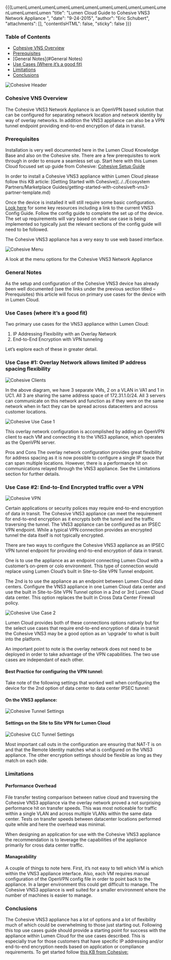 {{{LumenLumenLumenLumenLumenLumenLumenLumenLumenLumenLumenLumenLumenLumen
  "title": "Lumen Cloud Guide to Cohesive VNS3 Network Appliance ",
  "date": "9-24-2015",
  "author": "Eric Schubert",
  "attachments": [],
  "contentIsHTML": false,
  "sticky": false
}}}

### Table of Contents

* [Cohesive VNS Overview](#Cohesive-VNS-Overview)
* [Prerequisites](#Prerequisites)
* [General Notes](#General Notes)
* [Use Cases (Where it’s a good fit)](#Use-Cases-Where-it’s-a-good-fit)
* [Limitations](#Limitations)
* [Conclusions](#Conclusions)

![Cohesive Header](../../images/Cohesive-UI-Title.png)

### Cohesive VNS Overview
The Cohesive VNS3 Network Appliance is an OpenVPN based solution that can be configured for separating network location and network identity by way of overlay networks. In addition the VNS3 appliance can also be a VPN tunnel endpoint providing end-to-end encryption of data in transit.

### Prerequisites
Installation is very well documented here in the Lumen Cloud Knowledge Base and also on the Cohesive site. There are a few prerequisites to work through in order to ensure a seamless set up. Start here with this Lumen Cloud focused set up guide from Cohesive: [Cohesive Setup Guide](//cohesive.net/dnld/Cohesive-Networks_VNS3-3.5-CenturyLink.pdf)

In order to install a Cohesive VNS3 appliance within Lumen Cloud please follow this KB article: [Getting Started with Cohesive](../../Ecosystem Partners/Marketplace Guides/getting-started-with-cohesiveft-vns3-partner-template.md)

Once the device is installed it will still require some basic configuration. [Look here](//cohesive.net/vns3/centurylink)  for some key resources including a link to the current VNS3 Config Guide. Follow the config guide to complete the set up of the device. The set up requirements will vary based on what use case is being implemented so typically just the relevant sections of the config guide will need to be followed.

The Cohesive VNS3 appliance has a very easy to use web based interface.

![Cohesive Menu](../../images/Cohesive-UI-Menu.png)

A look at the menu options for the Cohesive VNS3 Network Appliance



### General Notes

As the setup and configuration of the Cohesive VNS3 device has already been well documented (see the links under the previous section titled – Prerequisites) this article will focus on primary use cases for the device with in Lumen Cloud.

### Use Cases (where it’s a good fit)
Two primary use cases for the VNS3 appliance within Lumen Cloud:

1.	IP Addressing Flexibility with an Overlay Network
2.	End-to-End Encryption with VPN tunneling

Let’s explore each of these in greater detail.

### Use Case #1: Overlay Network allows limited IP address spacing flexibility

![Cohesive Clients](../../images/Cohesive-UI-Buildpack-clients.png)

In the above diagram, we have 3 separate VMs, 2 on a VLAN in VA1 and 1 in UC1. All 3 are sharing the same address space of 172.31.1.0/24. All 3 servers can communicate on this network and function as if they were on the same network when in fact they can be spread across datacenters and across customer locations.

![Cohesive Use Case 1](../../images/Cohesive-vns3-overlay-network.png)

This overlay network configuration is accomplished by adding an OpenVPN client to each VM and connecting it to the VNS3 appliance, which operates as the OpenVPN server.

Pros and Cons
The overlay network configuration provides great flexibility for address spacing as it is now possible to configure a single IP space that can span multiple locations. However, there is a performance hit on communications relayed through the VNS3 appliance. See the Limitations section for further details.



### Use Case #2: End-to-End Encrypted traffic over a VPN

![Cohesive VPN](../../images/Cohesive-UI-Tunnel.png)

Certain applications or security polices may require end-to-end encryption of data in transit. The Cohesive VNS3 appliance can meet the requirement for end-to-end encryption as it encrypts both the tunnel and the traffic traversing the tunnel.
The VNS3 appliance can be configured as an IPSEC VPN endpoint. While a typical VPN connection provides an encrypted tunnel the data itself is not typically encrypted.

There are two ways to configure the Cohesive VNS3 appliance as an IPSEC VPN tunnel endpoint for providing end-to-end encryption of data in transit.

One is to use the appliance as an endpoint connecting Lumen Cloud with a customer’s on-prem or colo environment. This type of connection would replace using Lumen Cloud’s built in Site-to-Site VPN Tunnel endpoint.

The 2nd is to use the appliance as an endpoint between Lumen Cloud data centers. Configure the VNS3 appliance in one Lumen Cloud data center and use the built in Site-to-Site VPN Tunnel option in a 2nd or 3rd Lumen Cloud data center. This option replaces the built in Cross Data Center Firewall policy.

![Cohesive Use Case 2](../../images/Cohesive-vns3-encryption.png)

Lumen Cloud provides both of these connections options natively but for the select use cases that require end-to-end encryption of data in transit the Cohesive VNS3 may be a good option as an ‘upgrade’ to what is built into the platform.

An important point to note is the overlay network does not need to be deployed in order to take advantage of the VPN capabilities. The two use cases are independant of each other.

#### Best Practice for configuring the VPN tunnel:

Take note of the following settings that worked well when configuring the device for the 2nd option of data center to data center IPSEC tunnel:

#### On the VNS3 appliance:

![Cohesive Tunnel Settings](../../images/Cohesive-UI-tunnel-settings.png)

#### Settings on the Site to Site VPN for Lumen Cloud

![Cohesive CLC Tunnel Settings](../../images/Cohesive-CLC-UI-tunnel-settings.png)

Most important call outs in the configuration are ensuring that NAT-T is on and that the Remote Identity matches what is configured on the VNS3 appliance. The other encryption settings should be flexible as long as they match on each side.

### Limitations

#### Performance Overhead
File transfer testing comparison between native cloud and traversing the Cohesive VNS3 appliance via the overlay network proved a not surprising performance hit on transfer speeds. This was most noticeable for traffic within a single VLAN and across multiple VLANs within the same data center. Tests on transfer speeds between datacenter locations performed quite while and here the overhead was minimal.

When designing an application for use with the Cohesive VNS3 appliance the recommendation is to leverage the capabilities of the appliance primarily for cross data center traffic.

#### Manageability

A couple of things to note here. First, it’s not easy to tell which VM is which within the VNS3 appliance interface. Also, each VM requires manual configuration of the OpenVPN config file in order to point back to the appliance. In a larger environment this could get difficult to manage. The Cohesive VNS3 appliance is well suited for a smaller environment where the number of machines is easier to manage.

### Conclusions

The Cohesive VNS3 appliance has a lot of options and a lot of flexibility much of which could be overwhelming to those just starting out. Following this top use cases guide should provide a starting point for success with the appliance within Lumen Cloud for the use cases described. This is especially true for those customers that have specific IP addressing and/or end-to-end encryption needs based on application or compliance requirements. To get started follow [this KB from Cohesive:](//cohesive.net/dnld/Cohesive-Networks_VNS3-3.5-CenturyLink.pdf)
